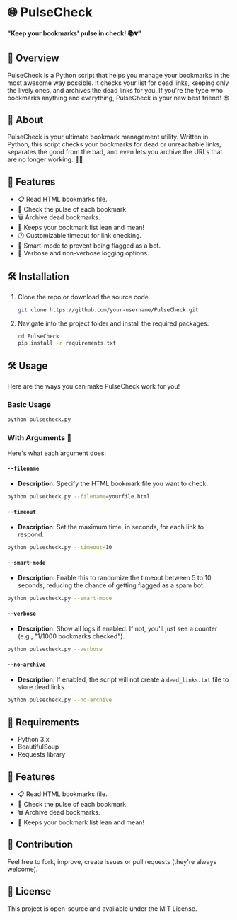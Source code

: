 # 🌐 PulseCheck

#### "Keep your bookmarks' pulse in check! 📚💔"

## 🚀 Overview

PulseCheck is a Python script that helps you manage your bookmarks in the most awesome way possible. It checks your list for dead links, keeping only the lively ones, and archives the dead links for you. If you're the type who bookmarks anything and everything, PulseCheck is your new best friend! 😍

## 📜 About

PulseCheck is your ultimate bookmark management utility. Written in Python, this script checks your bookmarks for dead or unreachable links, separates the good from the bad, and even lets you archive the URLs that are no longer working. 🧙‍♂️

## 🌟 Features

- 📋 Read HTML bookmarks file.
- 🔗 Check the pulse of each bookmark.
- 🗑️ Archive dead bookmarks.
- 💚 Keeps your bookmark list lean and mean!
- 🕐 Customizable timeout for link checking.
- 🤖 Smart-mode to prevent being flagged as a bot.
- 📝 Verbose and non-verbose logging options.

## 🛠️ Installation

1. Clone the repo or download the source code.
   ```bash
   git clone https://github.com/your-username/PulseCheck.git
   ```
2. Navigate into the project folder and install the required packages.
   ```bash
   cd PulseCheck
   pip install -r requirements.txt
   ```

## 🛠️ Usage

Here are the ways you can make PulseCheck work for you!

### Basic Usage
```bash
python pulsecheck.py
```

### With Arguments 🌈

Here's what each argument does:

#### `--filename`
- **Description**: Specify the HTML bookmark file you want to check.
```bash
python pulsecheck.py --filename=yourfile.html
```

#### `--timeout`
- **Description**: Set the maximum time, in seconds, for each link to respond.
```bash
python pulsecheck.py --timeout=10
```

#### `--smart-mode`
- **Description**: Enable this to randomize the timeout between 5 to 10 seconds, reducing the chance of getting flagged as a spam bot.
```bash
python pulsecheck.py --smart-mode
```

#### `--verbose`
- **Description**: Show all logs if enabled. If not, you'll just see a counter (e.g., "1/1000 bookmarks checked").
```bash
python pulsecheck.py --verbose
```

#### `--no-archive`
- **Description**: If enabled, the script will not create a `dead_links.txt` file to store dead links.
```bash
python pulsecheck.py --no-archive
```

## 📝 Requirements

- Python 3.x
- BeautifulSoup
- Requests library

## 🌟 Features

- 📋 Read HTML bookmarks file.
- 🔗 Check the pulse of each bookmark.
- 🗑️ Archive dead bookmarks.
- 💚 Keeps your bookmark list lean and mean!

## 👥 Contribution

Feel free to fork, improve, create issues or pull requests (they're always welcome).

## 📄 License

This project is open-source and available under the MIT License.
